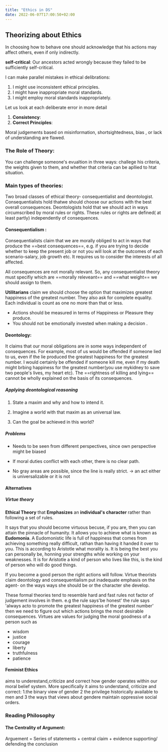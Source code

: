 ```yaml
---
title: "Ethics in DS"
date: 2022-06-07T17:00:50+02:00
---
```



## Theorizing about Ethics

In choosing how to behave one should acknowledge that his actions may affect others, even if only indirectly.

**self-critical**: Our ancestors acted wrongly because they failed to be sufficiently self-critical.

I can make  parallel mistakes in ethical delibrations:

1. I might use inconsistent ethical principles.
2. I might have inappropriate moral standards.
3. I might employ moral standards inappropriately.

Let us look at each deliberate error in more detail

1. **Consistency**:
2. **Correct Principles**:

Moral judgements based on misinformation, shortsightedness, bias , or lack of understanding are flawed. 

### The Role of Theory:

You can challenge someone's evualtion in three ways: challege his criteria, the weights given to them, and whether that criteria can be apllied to htat situation.

### Main types of theories:

Two broad classes of ethical theory- consequentialist and deontologist. Consequentialists hold thatwe should choose our actions with the best overall consequences. Deontologists hold that we should act in ways circumscribed by moral rules or rights. These rules or rights are defined( at least partly) independently of consequences.

#### Consequentialism : 

Consequentialists claim that we are morally obliged to act in ways that produce the ==best consequences==, e.g. if you are trying to decide whether to keep the present job or not you will look at the outcomes of each scenario-salary, job growth etc. It requires us to consider the interests of all affected.

All consequences are not morally relevant. So, any consequentialist theory must specifiy  which are ==morally releveant== and ==what weight== we should assign to them.

**Utilitarians** claim we should choose the option that maximizes greatest happiness of the greatest number. They also ask for complete equality. Each individual is count as one no more than that or less.

- Actions should be measured in terms of Happiness or Pleasure they produce.
- You should not be emotionally invested when making a decision .

#### Deontology:

It claims that our moral obligations are in some ways independent of consequences.
For example, most of us would be offended if someone lied to us, even if the lie produced the greatest happiness for the greatest number. I would certainly be offended if someone kill me, even if my death might brbing happiness for the greatest number(you use mykidney to save two people's lives, my heart etc). The ==rightness of killing and lying== cannot be wholly explained on the basis of its consequences.

##### Applying deontological reasoning

1. State a maxim and why and how to intend it.

2. Imagine a world with that maxim as an universal law.

3. Can the goal be achieved in this world?

##### Problems

- Needs to be seen from different perspectives, since own perspective might be biased


- If moral duties conflict with each other, there is no clear path.

- No gray areas are possible, since the line is really strict.
→ an act either is universalizable or it is not

#### Alternatives

##### Virtue theory

**Ethical Theory** that **Emphasizes** an **individual's character** rather than following a set of rules.

It says that you should become virtuous becuse, if you are, then you can attain the pinnacle of humanity.  It allows you to achieve what is known as **Eudomonia**.  A Eudomonistic life is full of happiness that comes from achieving something really difficult, rathan than having it handed it over to you.
 This is according to Aristotle what morality is. It is being the best you can personally be, honning your strengths while working on your weaknesses. It is for Aristotle a kind of person who lives like this, is the kind of person who will do good things.

If you become a good person the right actions will follow.
Virtue theorists claim deontology and consequentialism put inadequate emphasis on the agent- on the ways ways she should be or the character she develop. 

These formal theories tend to resemble hard and fast rules not factor of judgement involves in them. e.g the rule says'be honest' the rule says 'always acto to promote the greatest happiness of the greatest number' then we need to figure out which actions brings the most desirable consequences.
Virtues are values for judging the moral goodness of a person such as

- wisdom
- justice
- courage
- liberty
- truthfulness
- patience

#### Feminist Ethics

aims to underestand,criticize and correct how gender operates within our moral belief system. More specifically it aims to understand, criticize and correct: 1.the binary view of gender 2 the privilege historically available to men and 3 the ways that views about gendere maintain oppressive social orders.

### Reading Philosophy

#### The Centrality of Argument:

Arguement = Series of statements + central claim + evidence supporting/ defending the conclusion